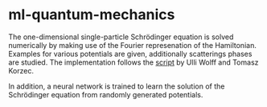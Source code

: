 # ml-quantum-mechanics
The one-dimensional single-particle Schrödinger equation is solved numerically by making use of the Fourier represenation of the Hamiltonian. Examples for various potentials are given, additionally scatterings phases are studied. The implementation follows the [script](https://www.physik.hu-berlin.de/de/com/teachingandseminars/previousCPII) by Ulli Wolff and Tomasz Korzec.

In addition, a neural network is trained to learn the solution of the Schrödinger equation from randomly generated potentials.
